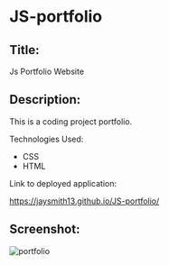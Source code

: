 # JS-portfolio

## Title:
Js Portfolio Website

## Description:
This is a coding project portfolio.


Technologies Used:
* CSS 
* HTML

Link to deployed application:

https://jaysmith13.github.io/JS-portfolio/

## Screenshot:

![portfolio](https://user-images.githubusercontent.com/99004555/166397114-1af3884f-fc30-45c4-973d-f292e3b97103.png)
